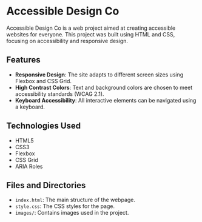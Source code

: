 # Accessible Design Co

Accessible Design Co is a web project aimed at creating accessible websites for everyone. This project was built using HTML and CSS, focusing on accessibility and responsive design.

## Features
- **Responsive Design**: The site adapts to different screen sizes using Flexbox and CSS Grid.
- **High Contrast Colors**: Text and background colors are chosen to meet accessibility standards (WCAG 2.1).
- **Keyboard Accessibility**: All interactive elements can be navigated using a keyboard.

## Technologies Used
- HTML5
- CSS3
- Flexbox
- CSS Grid
- ARIA Roles

## Files and Directories
- `index.html`: The main structure of the webpage.
- `style.css`: The CSS styles for the page.
- `images/`: Contains images used in the project.

